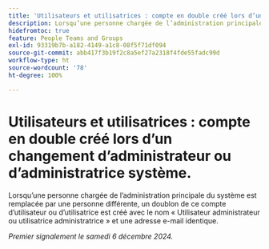 ```yaml
---
title: 'Utilisateurs et utilisatrices : compte en double créé lors d’un changement d’administrateur ou d’administratrice système.'
description: Lorsqu’une personne chargée de l’administration principale du système est remplacée par une personne différente, un doublon de ce compte d’utilisateur ou d’utilisatrice est créé avec le nom « Utilisateur administrateur ou utilisatrice administratrice » et une adresse e-mail identique.
hidefromtoc: true
feature: People Teams and Groups
exl-id: 93319b7b-a182-4149-a1c8-08f5f71df094
source-git-commit: abb417f3b19f2c8a5ef27a2318f4fde55fadc99d
workflow-type: ht
source-wordcount: '78'
ht-degree: 100%

---
```


# Utilisateurs et utilisatrices : compte en double créé lors d’un changement d’administrateur ou d’administratrice système.

Lorsqu’une personne chargée de l’administration principale du système est remplacée par une personne différente, un doublon de ce compte d’utilisateur ou d’utilisatrice est créé avec le nom « Utilisateur administrateur ou utilisatrice administratrice » et une adresse e-mail identique.

_Premier signalement le samedi 6 décembre 2024._
